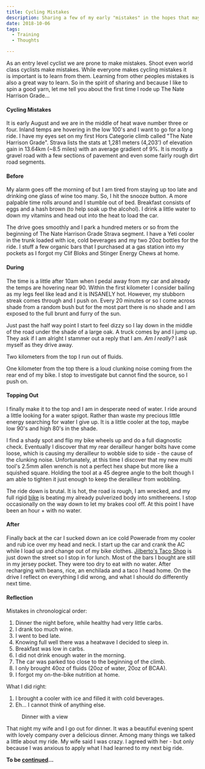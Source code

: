 ```yaml
---
title: Cycling Mistakes
description: Sharing a few of my early "mistakes" in the hopes that maybe you will learn from them..
date: 2018-10-06
tags:
  - Training
  - Thoughts

---
```

<p>As an entry level cyclist we are prone to make mistakes. Shoot even world class cyclists make mistakes. While everyone makes cycling mistakes it is&nbsp;important is to learn from them. Learning from other peoples mistakes is also a great way to learn. So in the spirit of sharing and because I like to spin a good yarn, let me tell you about the first time I rode up The Nate Harrison Grade...</p>

<h4>Cycling Mistakes</h4>

<p>It is early August and we are in the middle of heat wave number three or four. Inland temps are hovering in the low 100's and I want to go for a long ride. I have my eyes set on my first Hors Categorie climb called "The Nate Harrison Grade". Strava lists the stats at 1,281 meters (4,203') of elevation gain in 13.64km (~8.5 miles) with an average gradient of 9%. It is mostly a gravel road&nbsp;with a few sections of pavement and even some fairly rough dirt road segments.</p>

<h4>Before</h4>

<p>My alarm goes off the morning of but I am tired from staying up too late and drinking one glass of wine too many. So, I hit the snooze button. A more palpable time rolls around and I stumble out of bed. Breakfast consists of eggs and a hash brown (to help soak up the alcohol). I drink a little water to down my vitamins and head out into the heat to load the car.&nbsp;</p>

<p>The drive goes smoothly and I park a hundred meters or so from the beginning of&nbsp;The Nate Harrison Grade Strava segment. I have a Yeti cooler in the trunk loaded with ice, cold beverages and my two 20oz bottles for the ride. I stuff a few organic bars that I purchased at a gas station into my pockets as I forgot my Clif Bloks and Stinger Energy Chews at home.</p>

<h4>During</h4>

<p>The time is a little after 10am when I pedal away from my car and already the temps are hovering near 90. Within the first kilometer I consider bailing as my legs feel like lead and it is INSANELY hot. However, my stubborn streak comes through and I push on. Every 20 minutes or so I come across shade from a random bush but for the most part there is no shade and I am exposed to the full brunt and furry of the sun.</p>

<p>Just past the half way point I start to feel dizzy so I lay down in the middle of the road under the shade of a large oak. A truck comes by and I jump up. They ask if I am alright I stammer out a reply that I am.&nbsp;<em>Am I really?</em> I ask myself as they drive away.</p>

<p>Two kilometers from the top I run out of fluids.</p>

<p>One kilometer from the top there is a loud clunking noise coming from the rear end of my bike. I stop to investigate but cannot find the source, so I push on.&nbsp;</p>

<h4>Topping Out</h4>

<p>I finally make it to the top and I am in desperate need of water. I ride around a little looking for a water spigot. Rather than waste my precious little energy searching for water I give up. It is a little cooler at the top, maybe low 90's and high 80's in the shade. </p>

<p>I find a shady spot and flip my bike wheels up and do a full diagnostic check. Eventually I discover that my rear derailleur hanger bolts have come loose, which is causing my&nbsp;derailleur to wobble side to side - the cause of the clunking noise. Unfortunately, at this time I discover that my new multi tool's 2.5mm allen wrench is not a perfect hex shape but more like a squished square. Holding the tool at a 45 degree angle to the bolt though I am able to tighten it just enough to keep the&nbsp;derailleur from wobbling.</p>


<p>The ride down is brutal. It is hot, the road is rough, I am wrecked, and my full rigid <a href="http://157.230.153.196/khs-grit-110/" target="_blank">bike</a>&nbsp;is beating my already pulverized body into smithereens. I stop occasionally on the way down to let my brakes cool off. At this point I have been an hour + with no water.&nbsp;</p>

<h4>After</h4>

<p>Finally back at the car I sucked down an ice cold Powerade from my cooler and rub ice over my head and neck. I start up the car and crank the AC while I load up and change out of my bike clothes. <a href="https://goo.gl/maps/GbYu7LxjHX12" target="_blank" rel="noopener">Jilberto's Taco Shop</a>&nbsp;is just down the street so I stop in for lunch. Most of the bars I bought are still in my jersey pocket. They were too dry to eat with no water. After recharging with beans, rice, an enchilada and a taco I head home. On the drive I reflect on everything I did wrong, and what I should do differently next time.<br></p>

<h4>Reflection</h4>

<p>Mistakes in chronological order:</p>

<ol><li>Dinner the night before, while healthy had very little carbs.</li><li>I drank too much wine.</li><li>I went to bed late.</li><li>Knowing full well there was a heatwave I decided to sleep in.</li><li>Breakfast was low in carbs.</li><li>I did not drink enough water in the morning.&nbsp;</li><li>The car was parked too close to the beginning of the climb.</li><li>I only brought 40oz of fluids (20oz of water, 20oz of BCAA).</li><li>I forgot my on-the-bike nutrition at home.</li></ol>

<p>What I did right:</p>

<ol><li>I brought a cooler with ice and filled it with cold beverages.</li><li>Eh... I cannot think of anything else.</li></ol>

<figure class="wp-block-image alignwide"><img src="http://157.230.153.196/wp-content/uploads/2018/10/nate-harrison-grade-pala-california-gravel-road-hors-categorie-climb-post-ride-dinner-views.jpg" alt="" class="wp-image-218"/><figcaption>Dinner with a view</figcaption></figure>

<p>That night my wife and I go out for dinner. It was a beautiful evening spent with lovely company over a delicious dinner. Among many things we talked a little about my ride. My wife said I was crazy. I agreed with her - but only because I was anxious to apply what I had learned to my next big ride.</p>

<p><strong>To be <a href="http://157.230.153.196/glendora-mountain-road/" target="_blank" rel="noreferrer noopener" aria-label="To be continued... (opens in a new tab)">continued</a>...</strong></p>
